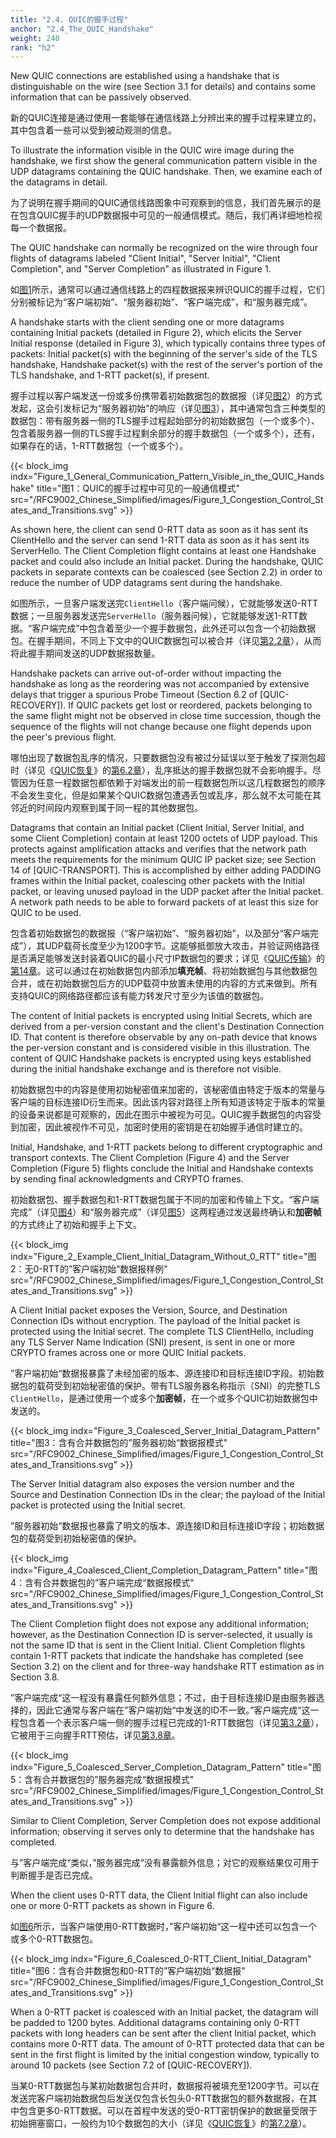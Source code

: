 ```yaml
---
title: "2.4. QUIC的握手过程"
anchor: "2.4_The_QUIC_Handshake"
weight: 240
rank: "h2"
---
```


New QUIC connections are established using a handshake that is distinguishable on the wire (see Section 3.1 for details) and contains some information that can be passively observed.

新的QUIC连接是通过使用一套能够在通信线路上分辨出来的握手过程来建立的，其中包含着一些可以受到被动观测的信息。

To illustrate the information visible in the QUIC wire image during the handshake, we first show the general communication pattern visible in the UDP datagrams containing the QUIC handshake. Then, we examine each of the datagrams in detail.

为了说明在握手期间的QUIC通信线路图象中可观察到的信息，我们首先展示的是在包含QUIC握手的UDP数据报中可见的一般通信模式。随后，我们再详细地检视每一个数据报。

The QUIC handshake can normally be recognized on the wire through four flights of datagrams labeled "Client Initial", "Server Initial", "Client Completion", and "Server Completion" as illustrated in Figure 1.

如[图1]()所示，通常可以通过通信线路上的四程数据报来辨识QUIC的握手过程，它们分别被标记为“客户端初始”、“服务器初始”、“客户端完成”，和“服务器完成”。

A handshake starts with the client sending one or more datagrams containing Initial packets (detailed in Figure 2), which elicits the Server Initial response (detailed in Figure 3), which typically contains three types of packets: Initial packet(s) with the beginning of the server's side of the TLS handshake, Handshake packet(s) with the rest of the server's portion of the TLS handshake, and 1-RTT packet(s), if present.

握手过程以客户端发送一份或多份携带着初始数据包的数据报（详见[图2]()）的方式发起，这会引发标记为“服务器初始”的响应（详见[图3]()），其中通常包含三种类型的数据包：带有服务器一侧的TLS握手过程起始部分的初始数据包（一个或多个）、包含着服务器一侧的TLS握手过程剩余部分的握手数据包（一个或多个），还有，如果存在的话，1-RTT数据包（一个或多个）。

{{< block_img
indx="Figure_1_General_Communication_Pattern_Visible_in_the_QUIC_Handshake"
title="图1：QUIC的握手过程中可见的一般通信模式"
src="/RFC9002_Chinese_Simplified/images/Figure_1_Congestion_Control_States_and_Transitions.svg" >}}

As shown here, the client can send 0-RTT data as soon as it has sent its ClientHello and the server can send 1-RTT data as soon as it has sent its ServerHello. The Client Completion flight contains at least one Handshake packet and could also include an Initial packet. During the handshake, QUIC packets in separate contexts can be coalesced (see Section 2.2) in order to reduce the number of UDP datagrams sent during the handshake.

如图所示，一旦客户端发送完`ClientHello`（客户端问候），它就能够发送0-RTT数据；一旦服务器发送完`ServerHello`（服务器问候），它就能够发送1-RTT数据。“客户端完成”中包含着至少一个握手数据包，此外还可以包含一个初始数据包。在握手期间，不同上下文中的QUIC数据包可以被合并（详见[第2.2章]()），从而将此握手期间发送的UDP数据报数量。

Handshake packets can arrive out-of-order without impacting the handshake as long as the reordering was not accompanied by extensive delays that trigger a spurious Probe Timeout (Section 6.2 of [QUIC-RECOVERY]). If QUIC packets get lost or reordered, packets belonging to the same flight might not be observed in close time succession, though the sequence of the flights will not change because one flight depends upon the peer's previous flight.

哪怕出现了数据包乱序的情况，只要数据包没有被过分延误以至于触发了探测包超时（详见《[QUIC恢复]()》的[第6.2章]()），乱序抵达的握手数据包就不会影响握手。尽管因为任意一程数据包都依赖于对端发出的前一程数据包所以这几程数据包的顺序不会发生变化，但是如果某个QUIC数据包遭遇丢包或乱序，那么就不太可能在其邻近的时间段内观察到属于同一程的其他数据包。

Datagrams that contain an Initial packet (Client Initial, Server Initial, and some Client Completion) contain at least 1200 octets of UDP payload. This protects against amplification attacks and verifies that the network path meets the requirements for the minimum QUIC IP packet size; see Section 14 of [QUIC-TRANSPORT]. This is accomplished by either adding PADDING frames within the Initial packet, coalescing other packets with the Initial packet, or leaving unused payload in the UDP packet after the Initial packet. A network path needs to be able to forward packets of at least this size for QUIC to be used.

包含着初始数据包的数据报（“客户端初始”、“服务器初始”，以及部分“客户端完成”），其UDP载荷长度至少为1200字节。这能够抵御放大攻击，并验证网络路径是否满足能够发送封装着QUIC的最小尺寸IP数据包的要求；详见《[QUIC传输]()》的[第14章]()。这可以通过在初始数据包内部添加**填充帧**、将初始数据包与其他数据包合并，或在初始数据包后方的UDP载荷中放置未使用的内容的方式来做到。所有支持QUIC的网络路径都应该有能力转发尺寸至少为该值的数据包。

The content of Initial packets is encrypted using Initial Secrets, which are derived from a per-version constant and the client's Destination Connection ID. That content is therefore observable by any on-path device that knows the per-version constant and is considered visible in this illustration. The content of QUIC Handshake packets is encrypted using keys established during the initial handshake exchange and is therefore not visible.

初始数据包中的内容是使用初始秘密值来加密的，该秘密值由特定于版本的常量与客户端的目标连接ID衍生而来。因此该内容对路径上所有知道该特定于版本的常量的设备来说都是可观察的，因此在图示中被视为可见。QUIC握手数据包的内容受到加密，因此被视作不可见，加密时使用的密钥是在初始握手通信时建立的。

Initial, Handshake, and 1-RTT packets belong to different cryptographic and transport contexts. The Client Completion (Figure 4) and the Server Completion (Figure 5) flights conclude the Initial and Handshake contexts by sending final acknowledgments and CRYPTO frames.

初始数据包、握手数据包和1-RTT数据包属于不同的加密和传输上下文。“客户端完成”（详见[图4]()）和“服务器完成”（详见[图5]()）这两程通过发送最终确认和**加密帧**的方式终止了初始和握手上下文。

{{< block_img
indx="Figure_2_Example_Client_Initial_Datagram_Without_0_RTT"
title="图2：无0-RTT的”客户端初始“数据报样例"
src="/RFC9002_Chinese_Simplified/images/Figure_1_Congestion_Control_States_and_Transitions.svg" >}}

A Client Initial packet exposes the Version, Source, and Destination Connection IDs without encryption. The payload of the Initial packet is protected using the Initial secret. The complete TLS ClientHello, including any TLS Server Name Indication (SNI) present, is sent in one or more CRYPTO frames across one or more QUIC Initial packets.

”客户端初始“数据报暴露了未经加密的版本、源连接ID和目标连接ID字段。初始数据包的载荷受到初始秘密值的保护。带有TLS服务器名称指示（SNI）的完整TLS `ClientHello`，是通过使用一个或多个**加密帧**，在一个或多个QUIC初始数据包中发送的。

{{< block_img
indx="Figure_3_Coalesced_Server_Initial_Datagram_Pattern"
title="图3：含有合并数据包的”服务器初始“数据报模式"
src="/RFC9002_Chinese_Simplified/images/Figure_1_Congestion_Control_States_and_Transitions.svg" >}}

The Server Initial datagram also exposes the version number and the Source and Destination Connection IDs in the clear; the payload of the Initial packet is protected using the Initial secret.

”服务器初始“数据报也暴露了明文的版本、源连接ID和目标连接ID字段；初始数据包的载荷受到初始秘密值的保护。

{{< block_img
indx="Figure_4_Coalesced_Client_Completion_Datagram_Pattern"
title="图4：含有合并数据包的”客户端完成“数据报模式"
src="/RFC9002_Chinese_Simplified/images/Figure_1_Congestion_Control_States_and_Transitions.svg" >}}

The Client Completion flight does not expose any additional information; however, as the Destination Connection ID is server-selected, it usually is not the same ID that is sent in the Client Initial. Client Completion flights contain 1-RTT packets that indicate the handshake has completed (see Section 3.2) on the client and for three-way handshake RTT estimation as in Section 3.8.

”客户端完成“这一程没有暴露任何额外信息；不过，由于目标连接ID是由服务器选择的，因此它通常与客户端在”客户端初始“中发送的ID不一致。”客户端完成“这一程包含着一个表示客户端一侧的握手过程已完成的1-RTT数据包（详见[第3.2章]()），它被用于三向握手RTT预估，详见[第3.8章]()。

{{< block_img
indx="Figure_5_Coalesced_Server_Completion_Datagram_Pattern"
title="图5：含有合并数据包的”服务器完成“数据报模式"
src="/RFC9002_Chinese_Simplified/images/Figure_1_Congestion_Control_States_and_Transitions.svg" >}}

Similar to Client Completion, Server Completion does not expose additional information; observing it serves only to determine that the handshake has completed.

与”客户端完成“类似，”服务器完成“没有暴露额外信息；对它的观察结果仅可用于判断握手是否已完成。

When the client uses 0-RTT data, the Client Initial flight can also include one or more 0-RTT packets as shown in Figure 6.

如[图6]()所示，当客户端使用0-RTT数据时，”客户端初始“这一程中还可以包含一个或多个0-RTT数据包。

{{< block_img
indx="Figure_6_Coalesced_0-RTT_Client_Initial_Datagram"
title="图6：含有合并数据包和0-RTT的”客户端初始“数据报"
src="/RFC9002_Chinese_Simplified/images/Figure_1_Congestion_Control_States_and_Transitions.svg" >}}

When a 0-RTT packet is coalesced with an Initial packet, the datagram will be padded to 1200 bytes. Additional datagrams containing only 0-RTT packets with long headers can be sent after the client Initial packet, which contains more 0-RTT data. The amount of 0-RTT protected data that can be sent in the first flight is limited by the initial congestion window, typically to around 10 packets (see Section 7.2 of [QUIC-RECOVERY]).

当某0-RTT数据包与某初始数据包合并时，数据报将被填充至1200字节。可以在发送完客户端初始数据包后发送仅包含长包头0-RTT数据包的额外数据报，在其中包含更多0-RTT数据。可以在首程中发送的受0-RTT密钥保护的数据量受限于初始拥塞窗口，一般约为10个数据包的大小（详见《[QUIC恢复]()》的[第7.2章]()）。
